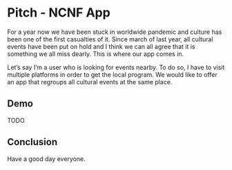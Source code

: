 # Pitch - NCNF App

For a year now we have been stuck in worldwide pandemic and culture has been one of the first casualties of it. Since march of last year, all cultural events have been put on hold and I think we can all agree that it is something we all miss dearly. This is where our app comes in.

Let’s say I’m a user who is looking for events nearby. To do so, I have to visit multiple platforms in order to get the local program. We would like to offer an app that regroups all cultural events at the same place.

## Demo

TODO


## Conclusion

Have a good day everyone.
